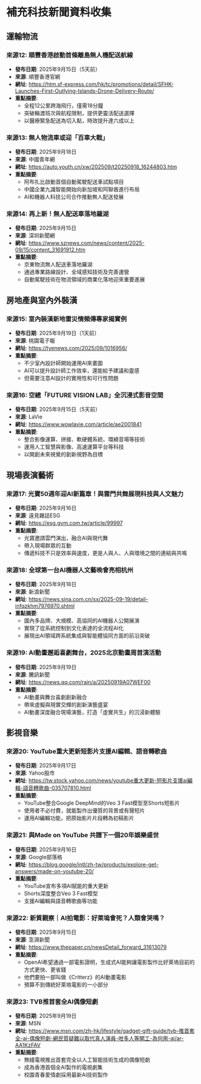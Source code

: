 # 補充科技新聞資料收集

## 運輸物流

### 來源12: 順豐香港啟動首條離島無人機配送航線
- **發布日期**: 2025年9月15日（5天前）
- **來源**: 順豐香港官網
- **網址**: https://htm.sf-express.com/hk/tc/promotions/detail/SFHK-Launches-First-Outlying-Islands-Drone-Delivery-Route/
- **重點摘要**:
  - 全程12公里跨海飛行，僅需18分鐘
  - 突破輪渡班次與航程限制，提供更靈活配送選擇
  - 以醫療緊急配送為切入點，時效提升達六成以上

### 來源13: 無人物流車或迎「百車大戰」
- **發布日期**: 2025年9月18日
- **來源**: 中國青年網
- **網址**: https://auto.youth.cn/xw/202509/t20250918_16244803.htm
- **重點摘要**:
  - 阿布扎比啟動首個自動駕駛配送車試點項目
  - 中國企業九識智能開始向新加坡和阿聯酋進行布局
  - AI和機器人科技公司合作推動無人配送發展

### 來源14: 再上新！無人配送車落地羅湖
- **發布日期**: 2025年9月15日
- **來源**: 深圳新聞網
- **網址**: https://www.sznews.com/news/content/2025-09/15/content_31691912.htm
- **重點摘要**:
  - 京東物流無人配送車落地羅湖
  - 通過專業路線設計、全域感知技術及完善運營
  - 自動駕駛技術在物流領域的商業化落地迎來重要進展

## 房地產與室內外裝潢

### 來源15: 室內裝潢新地雷災情頻傳專家揭實例
- **發布日期**: 2025年9月19日（1天前）
- **來源**: 桃園電子報
- **網址**: https://tyenews.com/2025/09/1016956/
- **重點摘要**:
  - 不少室內設計師開始運用AI來畫圖
  - AI可以提升設計師工作效率，還能給予建議和靈感
  - 但需要注意AI設計的實用性和可行性問題

### 來源16: 空總「FUTURE VISION LAB」全沉浸式影音空間
- **發布日期**: 2025年9月15日（5天前）
- **來源**: LaVie
- **網址**: https://www.wowlavie.com/article/ae2001841
- **重點摘要**:
  - 整合影像運算、拼接、軟硬體系統、環繞音場等技術
  - 運用人工智慧與影像、高速運算平台等科技
  - 以開創未來視覺的創新視野為目標

## 現場表演藝術

### 來源17: 光寶50週年迎AI新篇章！與雲門共舞展現科技與人文魅力
- **發布日期**: 2025年9月16日
- **來源**: 遠見雜誌ESG
- **網址**: https://esg.gvm.com.tw/article/99997
- **重點摘要**:
  - 光寶邀請雲門演出，融合AI與現代舞
  - 帶入現場群眾的互動
  - 傳遞科技不只是效率與速度，更是人與人、人與環境之間的連結與共鳴

### 來源18: 全球第一台AI機器人文藝晚會亮相杭州
- **發布日期**: 2025年9月18日
- **來源**: 新浪新聞
- **網址**: https://news.sina.com.cn/sx/2025-09-19/detail-infqzkhm7976970.shtml
- **重點摘要**:
  - 國內多品牌、大規模、高協同的AI機器人公開展演
  - 實現了從系統控制到文化表達的全流程AI化
  - 展現出AI領域跨系統集成與智能體協同方面的前沿突破

### 來源19: AI動畫邂逅喜劇舞台，2025北京動畫周首演活動
- **發布日期**: 2025年9月19日
- **來源**: 騰訊新聞
- **網址**: https://news.qq.com/rain/a/20250919A07WEF00
- **重點摘要**:
  - AI動畫與舞台喜劇創新融合
  - 帶來虛擬與現實交輝的創新演藝盛宴
  - AI動畫深度融合現場演藝，打造「虛實共生」的沉浸新體驗

## 影視音樂

### 來源20: YouTube重大更新短影片支援AI編輯、語音轉歌曲
- **發布日期**: 2025年9月17日
- **來源**: Yahoo股市
- **網址**: https://tw.stock.yahoo.com/news/youtube重大更新-短影片支援ai編輯-語音轉歌曲-035707810.html
- **重點摘要**:
  - YouTube整合Google DeepMind的Veo 3 Fast模型至Shorts短影片
  - 使用者不必付費，就能製作出優質的背景或有聲短片
  - 運用AI編輯功能，把原始影片片段轉為初稿影片

### 來源21: 與Made on YouTube 共譜下一個20年娛樂盛世
- **發布日期**: 2025年9月16日
- **來源**: Google部落格
- **網址**: https://blog.google/intl/zh-tw/products/explore-get-answers/made-on-youtube-20/
- **重點摘要**:
  - YouTube宣布多項AI賦能的重大更新
  - Shorts深度整合Veo 3 Fast模型
  - 支援AI編輯與語音轉歌曲等功能

### 來源22: 新質觀察｜AI拍電影：好萊塢會死？人類會哭嗎？
- **發布日期**: 2025年9月15日
- **來源**: 澎湃新聞
- **網址**: https://www.thepaper.cn/newsDetail_forward_31613079
- **重點摘要**:
  - OpenAI希望通過一部電影證明，生成式AI能夠讓電影製作比好萊塢目前的方式更快、更省錢
  - 他們要拍一部叫做《Critterz》的AI動畫電影
  - 預算不到傳統好萊塢電影的一小部分

### 來源23: TVB推首套全AI偶像短劇
- **發布日期**: 2025年9月19日
- **來源**: MSN
- **網址**: https://www.msn.com/zh-hk/lifestyle/gadget-gift-guide/tvb-推首套全-ai-偶像短劇-網民質疑難以取代真人演員-咁多人等開工-為何用-ai/ar-AA1KzFAV
- **重點摘要**:
  - 無綫電視推出首套完全以人工智能技術生成的偶像短劇
  - 成為香港首個全AI製作的電視劇集
  - 校園青春愛情劇採用最新AI技術製作
